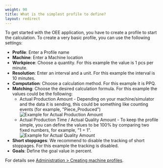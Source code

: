 ```yaml
---
weight: 90
title: What is the simplest profile to define?
layout: redirect
---
```


To get started with the OEE application, you have to create a profile to start the calculation. To create a very basic profile, you can use the following settings:

* **Profile**: Enter a Profile name
* **Machine**: Enter a Machine location
* **Workpiece**: Choose a quantity. For this example the value is 1 pcs per minute.
* **Resolution**: Enter an interval and a unit. For this example the interval is 10 minutes.
* **Computation**:  Choose a calculation method. For this example it is PPQ.
* **Matching**: Choose the desired calculation formula.
	For this example the values could be the following:
	* Actual Production Amount - Depending on your machine/simulator and the data it is sending, this could be something like counting events (for example, "Piece_Produced")
![Example for Actual Production Amount](/images/oee/faq/faq-actual-production-amount.png)
	* Actual Production Time / Actual Quality Amount - To keep the profile simple, you can define the values to be 100% by comparing two fixed numbers, for example, "1 = 1".
![Example for Actual Quality Amount](/images/oee/faq/faq-actual-quality-amount.png)
* **Short stoppages**: We recommend to disable the tracking of short stoppages. For this example the tracking is disabled.
* **Goals**:  Define the goal value in percent.

For details see [Administration > Creating machine profiles](/oee/oee-administration/#machine-profiles).
